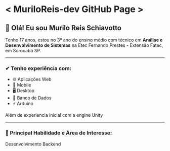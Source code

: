 # < MuriloReis-dev GitHub Page >
## 👋 Olá! Eu sou Murilo Reis Schiavotto
Tenho 17 anos, estou no 3º ano do ensino médio com técnico em **Análise e Desenvolvimento de Sistemas** na Etec Fernando Prestes - Extensão Fatec, em Sorocaba SP.

---
### ✔ Tenho experiência com:
- 🌐 Aplicações Web
- 📲 Mobile
- 🖥 Desktop
- 🔑 Banco de Dados
- ⚡ Arduino

Além de experiencia inicial com a engine Unity

---
### 📌 Principal Habilidade e Área de Interesse:
Desenvolvimento Backend



<!--
**MuriloReis-dev/MuriloReis-dev** is a ✨ _special_ ✨ repository because its `README.md` (this file) appears on your GitHub profile.

Here are some ideas to get you started:

- 🔭 I’m currently working on ...
- 🌱 I’m currently learning ...
- 👯 I’m looking to collaborate on ...
- 🤔 I’m looking for help with ...
- 💬 Ask me about ...
- 📫 How to reach me: ...
- 😄 Pronouns: ...
- ⚡ Fun fact: ...
-->
